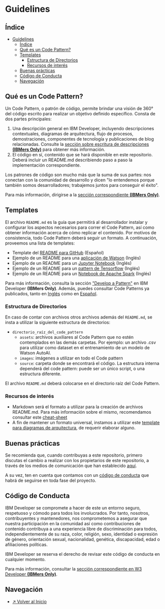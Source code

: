 # Guidelines

## Índice

- [Guidelines](#guidelines)
  - [Índice](#índice)
  - [Qué es un Code Pattern?](#qué-es-un-code-pattern)
  - [Templates](#templates)
    - [Estructura de Directorios](#estructura-de-directorios)
    - [Recursos de interés](#recursos-de-interés)
  - [Buenas prácticas](#buenas-prácticas)
  - [Código de Conducta](#código-de-conducta)
  - [Navegación](#navegación)

## Qué es un Code Pattern?

Un Code Pattern, o patrón de código, permite brindar una visión de 360° del código escrito para realizar un objetivo definido específico. Consta de dos partes principales:

1. Una descripción general en IBM Developer, incluyendo descripciones contextuales, diagramas de arquitectura, flujo de procesos, demostraciones, componentes de tecnología y publicaciones de blog relacionadas. Consulte la [sección sobre escritura de descripciones **(IBMers Only)**](https://w3.ibm.com/developer/docs/content/write-overview/) para obtener más información.
2. El código en sí, contenido que se hará disponible en este repositorio. Deberá incluir un README.md describiendo paso a paso la implementación correspondiente.

Los patrones de código son mucho más que la suma de sus partes: nos conectan con la comunidad de desarrollo y dicen "lo entendemos porque también somos desarrolladores; trabajemos juntos para conseguir el éxito".

Para más información, dirigirse a la [sección correspondiente **(IBMers Only)**](https://w3.ibm.com/developer/docs/content/code-patterns/).

## Templates

El archivo `README.md` es la guía que permitirá al desarrollador instalar y configurar los aspectos necesarios para correr el Code Pattern, así como obtener información acerca de cómo replicar el contenido. Por motivos de consistencia, todo Code Pattern deberá seguir un formato. A continuación, proveemos una lista de templates:

- Template del [README para GitHub](TEMPLATE.md) (Español)
- Ejemplo de un README para una [aplicación de Watson](https://github.com/IBM/watson-banking-chatbot/blob/master/README.md) (Inglés)
- Ejemplo de un README para un [Jupyter Notebook](https://github.com/IBM/pixiedust-traffic-analysis/blob/master/README.md) (Inglés)
- Ejemplo de un README para un [pattern de Tensorflow](https://github.com/IBM/tensorflow-hangul-recognition/blob/master/README.md) (Inglés)
- Ejemplo de un README para un [Notebook de Apache Spark](https://github.com/IBM/elasticsearch-spark-recommender/blob/master/README.md) (Inglés)

Para más información, consulta la sección ["Develop a Pattern"](https://w3.ibm.com/developer/docs/content/develop-pattern/0) en IBM Developer **(IBMers Only)**. Además, puedes consultar Code Patterns ya publicados, tanto en [Inglés](https://developer.ibm.com/patterns/) como en [Español](https://developer.ibm.com/es/patterns/).

### Estructura de Directorios

En caso de contar con archivos otros archivos además del `README.md`, se insta a utilizar la siguiente estructura de directorios:

- `directorio_raíz_del_code_pattern`
  - `assets`: archivos auxiliares al Code Pattern que no estén contemplados en las demás carpetas. Por ejemplo: un archivo .csv para utilizar como dataset en el entrenamiento de un modelo de Watson AutoAI.
  - `images`: imágenes a utilizar en todo el Code pattern
  - `source`: carpeta donde se encontrará el código. La estructura interna dependerá del code pattern: puede ser un único script, o una estructura diferente.

El archivo `README.md` deberá colocarse en el directorio raíz del Code Pattern.

### Recursos de interés

- Markdown será el formato a utilizar para la creación de archivos README.md. Para más información sobre el mismo, recomendamos consultar este [cheat-sheet](https://www.markdownguide.org/cheat-sheet/)
- A fin de mantener un formato universal, instamos a utilizar este [template para diagramas de arquitectura](https://github.ibm.com/IBMCode/IBMCodeContent/blob/master/docs/patterns/templates/pattern-architecture-diagrams.pptx), de requerir elaborar alguno.

## Buenas prácticas

Se recomienda que, cuando contribuyas a este repositorio, primero discutas el cambio a realizar con los propietarios de este repositorio, a través de los medios de comunicación que han establecido [aquí](../CONTRIBUITING.md).

A su vez, ten en cuenta que contamos con un [código de conducta](GUIDELINES.md#codigo-de-conducta) que habrá de seguirse en toda fase del proyecto.

## Código de Conducta

IBM Developer se compromete a hacer de este un entorno seguro, respetuoso y cómodo para todos los involucrados. Por tanto, nosotros, contribuyentes y mantenedores, nos comprometemos a asegurar que nuestra participación en la comunidad así como contribuciones de contenido contribuya a una experiencia libre de discriminación para todos, independientemente de su raza, color, religión, sexo, identidad o expresión de género, orientación sexual, nacionalidad, genética, discapacidad, edad o afiliaciones políticas.

IBM Developer se reserva el derecho de revisar este código de conducta en cualquier momento. 

Para más información, consultar la [sección correspondiente en W3 Developer **(IBMers Only)**](https://w3.ibm.com/developer/docs/events/code-conduct/).

## Navegación

- [↗ Volver al Inicio](../../README.md)